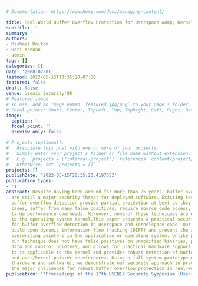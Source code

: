```yaml
---
# Documentation: https://wowchemy.com/docs/managing-content/

title: Real-World Buffer Overflow Protection for Userspace &amp; Kernelspace
subtitle: ''
summary: ''
authors:
- Michael Dalton
- Hari Kannan
- admin
tags: []
categories: []
date: '2008-07-01'
lastmod: 2022-05-15T13:35:20-07:00
featured: false
draft: false
venue: Usenix Security'08
# Featured image
# To use, add an image named `featured.jpg/png` to your page's folder.
# Focal points: Smart, Center, TopLeft, Top, TopRight, Left, Right, BottomLeft, Bottom, BottomRight.
image:
  caption: ''
  focal_point: ''
  preview_only: false

# Projects (optional).
#   Associate this post with one or more of your projects.
#   Simply enter your project's folder or file name without extension.
#   E.g. `projects = ["internal-project"]` references `content/project/deep-learning/index.md`.
#   Otherwise, set `projects = []`.
projects: []
publishDate: '2022-05-15T20:35:20.419765Z'
publication_types:
- '1'
abstract: Despite having been around for more than 25 years, buffer overflow attacks
  are still a major security threat for deployed software. Existing techniques for
  buffer overflow detection provide partial protection at best as they detect limited
  cases, suffer from many false positives, require source code access, or introduce
  large performance overheads. Moreover, none of these techniques are easily applicable
  to the operating system kernel.This paper presents a practical security environment
  for buffer overflow detection in userspace and kernelspace code. Our techniques
  build upon dynamic information flow tracking (DIFT) and prevent the attacker from
  overwriting pointers in the application or operating system. Unlike previous work,
  our technique does not have false positives on unmodified binaries, protects both
  data and control pointers, and allows for practical hardware support. Moreover,
  it is applicable to the kernel and provides robust detection of buffer overflows
  and user/kernel pointer dereferences. Using a full system prototype of a Linux workstation
  (hardware and software), we demonstrate our security approach in practice and discuss
  the major challenges for robust buffer overflow protection in real-world software.
publication: '*Proceedings of the 17th USENIX Security Symposium (UsenixSec)*'
---
```

